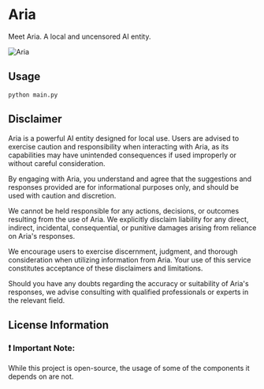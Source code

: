 # Aria
Meet Aria. A local and uncensored AI entity.

![Aria](https://github.com/lef-fan/aria/blob/main/assets/aria.jpg?raw=true)

## Usage
```
python main.py
```

## Disclaimer
Aria is a powerful AI entity designed for local use. Users are advised to exercise caution and responsibility when interacting with Aria, as its capabilities may have unintended consequences if used improperly or without careful consideration.

By engaging with Aria, you understand and agree that the suggestions and responses provided are for informational purposes only, and should be used with caution and discretion.

We cannot be held responsible for any actions, decisions, or outcomes resulting from the use of Aria. We explicitly disclaim liability for any direct, indirect, incidental, consequential, or punitive damages arising from reliance on Aria's responses.

We encourage users to exercise discernment, judgment, and thorough consideration when utilizing information from Aria. Your use of this service constitutes acceptance of these disclaimers and limitations.

Should you have any doubts regarding the accuracy or suitability of Aria's responses, we advise consulting with qualified professionals or experts in the relevant field.


## License Information

### ❗ Important Note:
While this project is open-source, the usage of some of the components it depends on are not.